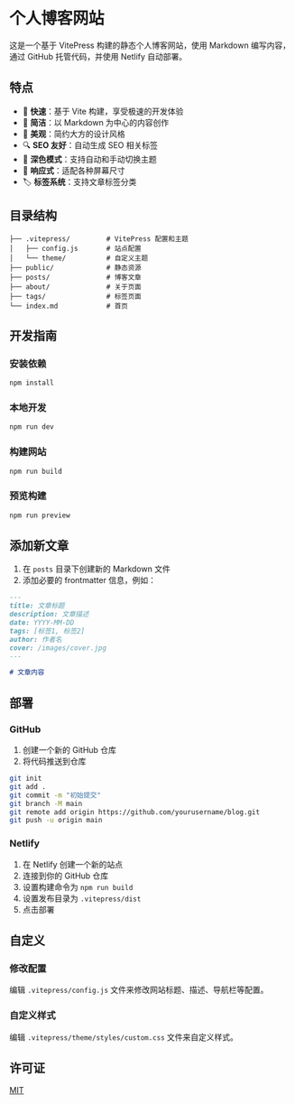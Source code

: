 # 个人博客网站

这是一个基于 VitePress 构建的静态个人博客网站，使用 Markdown 编写内容，通过 GitHub 托管代码，并使用 Netlify 自动部署。

## 特点

- 🚀 **快速**：基于 Vite 构建，享受极速的开发体验
- 📝 **简洁**：以 Markdown 为中心的内容创作
- 🎨 **美观**：简约大方的设计风格
- 🔍 **SEO 友好**：自动生成 SEO 相关标签
- 🌙 **深色模式**：支持自动和手动切换主题
- 📱 **响应式**：适配各种屏幕尺寸
- 🏷️ **标签系统**：支持文章标签分类

## 目录结构

```
├── .vitepress/         # VitePress 配置和主题
│   ├── config.js       # 站点配置
│   └── theme/          # 自定义主题
├── public/             # 静态资源
├── posts/              # 博客文章
├── about/              # 关于页面
├── tags/               # 标签页面
└── index.md            # 首页
```

## 开发指南

### 安装依赖

```bash
npm install
```

### 本地开发

```bash
npm run dev
```

### 构建网站

```bash
npm run build
```

### 预览构建

```bash
npm run preview
```

## 添加新文章

1. 在 `posts` 目录下创建新的 Markdown 文件
2. 添加必要的 frontmatter 信息，例如：

```markdown
---
title: 文章标题
description: 文章描述
date: YYYY-MM-DD
tags: [标签1, 标签2]
author: 作者名
cover: /images/cover.jpg
---

# 文章内容
```

## 部署

### GitHub

1. 创建一个新的 GitHub 仓库
2. 将代码推送到仓库

```bash
git init
git add .
git commit -m "初始提交"
git branch -M main
git remote add origin https://github.com/yourusername/blog.git
git push -u origin main
```

### Netlify

1. 在 Netlify 创建一个新的站点
2. 连接到你的 GitHub 仓库
3. 设置构建命令为 `npm run build`
4. 设置发布目录为 `.vitepress/dist`
5. 点击部署

## 自定义

### 修改配置

编辑 `.vitepress/config.js` 文件来修改网站标题、描述、导航栏等配置。

### 自定义样式

编辑 `.vitepress/theme/styles/custom.css` 文件来自定义样式。

## 许可证

[MIT](LICENSE)